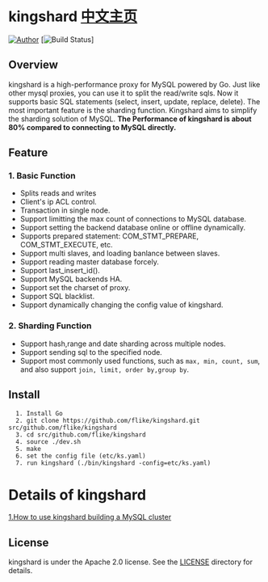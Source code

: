#  kingshard [中文主页](README_ZH.md)
[![Author](https://img.shields.io/badge/author-@flike-blue.svg?style=flat)](http://weibo.com/chenfei001) [![Build Status](https://travis-ci.org/flike/kingshard.svg?branch=master)]

## Overview

kingshard is a high-performance proxy for MySQL powered by Go. Just like other mysql proxies, you can use it to split the read/write sqls. Now it supports basic SQL statements (select, insert, update, replace, delete). The most important feature is the sharding function. Kingshard aims to simplify the sharding solution of MySQL. **The Performance of kingshard is about 80% compared to connecting to MySQL directly.**

## Feature

### 1. Basic Function
- Splits reads and writes
- Client's ip ACL control.
- Transaction in single node.
- Support limitting the max count of connections to MySQL database.
- Support setting the backend database online or offline dynamically.
- Supports prepared statement: COM_STMT_PREPARE, COM_STMT_EXECUTE, etc.
- Support multi slaves, and loading banlance between slaves.
- Support reading master database forcely.
- Support last_insert_id().
- Support MySQL backends HA.
- Support set the charset of proxy.
- Support SQL blacklist.
- Support dynamically changing the config value of kingshard.

### 2. Sharding Function
- Support hash,range and date sharding across multiple nodes.
- Support sending sql to the specified node.
- Support most commonly used functions, such as `max, min, count, sum`, and also support `join, limit, order by,group by`.

## Install
```
  1. Install Go
  2. git clone https://github.com/flike/kingshard.git src/github.com/flike/kingshard
  3. cd src/github.com/flike/kingshard
  4. source ./dev.sh
  5. make
  6. set the config file (etc/ks.yaml)
  7. run kingshard (./bin/kingshard -config=etc/ks.yaml)
```

# Details of kingshard

[1.How to use kingshard building a MySQL cluster](./doc/KingDoc/how_to_use_kingshard_EN.md)

## License

kingshard is under the Apache 2.0 license. See the [LICENSE](./doc/License) directory for details.
